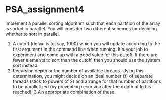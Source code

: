 # PSA_assignment4

Implement a parallel sorting algorithm such that each partition of the array is sorted in parallel. You will consider two different schemes for deciding whether to sort in parallel.
1. A cutoff (defaults to, say, 1000) which you will update according to the first argument in the command line when running. It's your job to experiment and come up with a good value for this cutoff. If there are fewer elements to sort than the cutoff, then you should use the system sort instead.
2. Recursion depth or the number of available threads. Using this determination, you might decide on an ideal number (t) of separate threads (stick to powers of 2) and arrange for that number of partitions to be parallelized (by preventing recursion after the depth of lg t is reached).
3.An appropriate combination of these.
